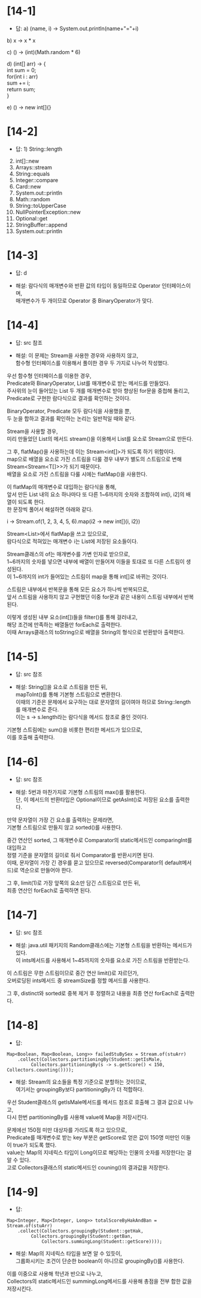 # [14-1]
- 답: a) (name, i) -> System.out.println(name+"="+i)

b) x -> x * x

c) () -> (int)(Math.random * 6)

d) (int[] arr) -> {<br>
    int sum = 0;<br>
    for(int i : arr)<br>
        sum += i;<br>
    return sum;<br>
}

e) () -> new int[]{}

# [14-2]
- 답: 1) String::length<br>
2) int[]::new<br>
3) Arrays::stream<br>
4) String::equals<br>
5) Integer::compare<br>
6) Card::new<br>
7) System.out::println<br>
8) Math::random<br>
9) String::toUpperCase<br>
10) NullPointerException::new<br>
11) Optional::get<br>
12) StringBuffer::append<br>
13) System.out::println

# [14-3]
- 답: d

- 해설: 람다식의 매개변수와 반환 값의 타입이 동일하므로 Operator 인터페이스이며,<br>
매개변수가 두 개이므로 Operator 중 BinaryOperator가 맞다.

# [14-4]
- 답: src 참조

- 해설: 이 문제는 Stream을 사용한 경우와 사용하지 않고,<br>
함수형 인터페이스를 이용해서 풀이한 경우 두 가지로 나누어 작성했다.

우선 함수형 인터페이스를 이용한 경우,<br>
Predicate와 BinaryOperator, List를 매개변수로 받는 메서드를 만들었다.<br>
주사위의 눈이 들어있는 List 두 개를 매개변수로 받아 향상된 for문을 중첩해 돌리고,<br>
Predicate로 구현한 람다식으로 결과를 확인하는 것이다.

BinaryOperator, Predicate 모두 람다식을 사용했을 뿐,<br>
두 눈을 합하고 결과를 확인하는 논리는 일반적일 때와 같다.

Stream을 사용할 경우,<br>
미리 만들었던 List의 메서드 stream()을 이용해서 List를 요소로 Stream으로 만든다.

그 후, flatMap()을 사용하는데 이는 Stream<int[]>가 되도록 하기 위함이다.<br>
map으로 배열을 요소로 가진 스트림을 다룰 경우 내부가 별도의 스트림으로 변해 Stream<Stream<T[]>>가 되기 때문이다.<br>
배열을 요소로 가진 스트림을 다룰 시에는 flatMap()을 사용한다.

이 flatMap의 매개변수로 대입하는 람다식을 통해,<br>
앞서 만든 List 내의 요소 하나마다 또 다른 1~6까지의 숫자와 조합하여 int[i, i2]의 배열이 되도록 한다.<br>
한 문장씩 풀어서 해설하면 아래와 같다.

i -> Stream.of(1, 2, 3, 4, 5, 6).map(i2 -> new int[]{i, i2})

Stream<List<Integer>>에서 flatMap을 쓰고 있으므로,<br>
람다식으로 적혀있는 매개변수 i는 List에 저장된 요소들이다.

Stream클래스의 of는 매개변수를 가변 인자로 받으므로,<br>
1~6까지의 숫자를 넣으면 내부에 배열이 만들어져 이들을 토대로 또 다른 스트림이 생성된다.<br>
이 1~6까지의 int가 들어있는 스트림이 map을 통해 int[]로 바뀌는 것이다.

스트림은 내부에서 반복문을 통해 모든 요소가 하나씩 반복되므로,<br>
앞서 스트림을 사용하지 않고 구현했던 이중 for문과 같은 내용이 스트림 내부에서 반복된다.

이렇게 생성된 내부 요소(int[])들을 filter()를 통해 걸러내고,<br>
해당 조건에 만족하는 배열들만 forEach로 출력한다.<br>
이때 Arrays클래스의 toString으로 배열을 String의 형식으로 반환받아 출력한다.

# [14-5]
- 답: src 참조

- 해설: String[]을 요소로 스트림을 만든 뒤,<br>
mapToInt()를 통해 기본형 스트림으로 변환한다.<br>
이때의 기준은 문제에서 요구하는 대로 문자열의 길이여야 하므로 String::length를 매개변수로 준다.<br>
이는 s -> s.length라는 람다식을 메서드 참조로 줄인 것이다.

기본형 스트림에는 sum()을 비롯한 편리한 메서드가 있으므로,<br>
이를 호출해 출력한다.

# [14-6]
- 답: src 참조

- 해설: 5번과 마찬가지로 기본형 스트림의 max()를 활용한다.<br>
단, 이 메서드의 반환타입은 Optional이므로 getAsInt()로 저장된 요소를 출력한다.

만약 문자열이 가장 긴 요소를 출력하는 문제라면,<br>
기본형 스트림으로 만들지 않고 sorted()를 사용한다.

중간 연산인 sorted, 그 매개변수로 Comparator의 static메서드인 comparingInt를 대입하고<br>
정렬 기준을 문자열의 길이로 줘서 Comparator를 반환시키면 된다.<br>
이때, 문자열이 가장 긴 경우를 묻고 있으므로 reversed(Comparator의 default메서드)로 역순으로 만들어야 한다.<br>

그 후, limit(1)로 가장 앞쪽의 요소만 담긴 스트림으로 만든 뒤,<br>
최종 연산인 forEach로 출력하면 된다.

# [14-7]
- 답: src 참조

- 해설: java.util 패키지의 Random클래스에는 기본형 스트림을 반환하는 메서드가 있다.<br>
이 ints메서드를 사용해서 1~45까지의 숫자를 요소로 가진 스트림을 반환받는다.

이 스트림은 무한 스트림이므로 중간 연산 limit()로 자르던가,<br>
오버로딩된 ints메서드 중 streamSize를 정할 메서드를 사용한다.

그 후, distinct와 sorted로 중복 제거 후 정렬하고 내용을 최종 연산 forEach로 출력한다.

# [14-8]
- 답:

```
Map<Boolean, Map<Boolean, Long>> failedStuBySex = Stream.of(stuArr)
    .collect(Collectors.partitioningBy(Student::getIsMale,
         Collectors.partitioningBy(s -> s.getScore() < 150, Collectors.counting())));
```

- 해설: Stream의 요소들을 특정 기준으로 분할하는 것이므로,<br>
여기서는 groupingBy보다 partitioningBy가 더 적합하다.

우선 Student클래스의 getIsMale메서드를 메서드 참조로 호출해 그 결과 값으로 나누고,<br>
다시 한번 partitioningBy를 사용해 value에 Map을 저장시킨다.

문제에선 150점 미만 대상자를 가리도록 하고 있으므로,<br>
Predicate를 매개변수로 받는 key 부분은 getScore로 얻은 값이 150명 미만인 이들이 true가 되도록 했다.<br>
value는 Map의 지네릭스 타입이 Long이므로 해당하는 인물의 숫자를 저장한다는 걸 알 수 있다.<br>
고로 Collectors클래스의 static메서드인 couning()의 결과값을 저장한다.

# [14-9]
- 답:

```
Map<Integer, Map<Integer, Long>> totalScoreByHakAndBan = Stream.of(stuArr)
    .collect(Collectors.groupingBy(Student::getHak,
         Collectors.groupingBy(Student::getBan,
             Collectors.summingLong(Student::getScore))));
```

- 해설: Map의 지네릭스 타입을 보면 알 수 있듯이,<br>
그룹화시키는 조건이 단순한 boolean이 아니므로 groupingBy()를 사용한다.

이를 이중으로 사용해 학년과 반으로 나누고,<br>
Collectors의 static메서드인 summingLong메서드를 사용해 총점을 전부 합한 값을 저장시킨다.
